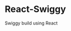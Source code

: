                                                                                        
 # React-Swiggy
 Swiggy build using React

